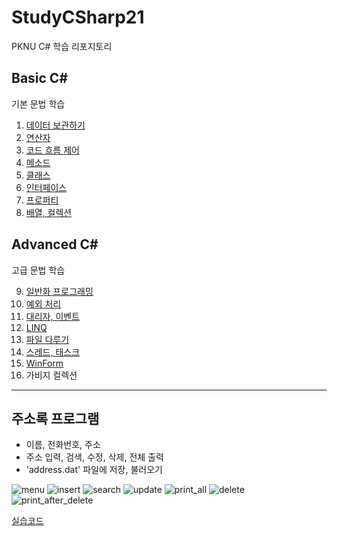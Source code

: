 # StudyCSharp21

PKNU C# 학습 리포지토리

## Basic C#

기본 문법 학습

1. [데이터 보관하기](https://github.com/choiyeonseong/StudyCSharp21/tree/main/chap03/Chap03App)
4. [연산자](https://github.com/choiyeonseong/StudyCSharp21/tree/main/chap04/Chap04App)
5. [코드 흐름 제어](https://github.com/choiyeonseong/StudyCSharp21/tree/main/chap05/Chap05App)
6. [메소드](https://github.com/choiyeonseong/StudyCSharp21/tree/main/chap06/Chap06App)
7. [클래스](https://github.com/choiyeonseong/StudyCSharp21/tree/main/chap07/Chap07App)
8. [인터페이스](https://github.com/choiyeonseong/StudyCSharp21/tree/main/chap08/Chap08App)
9. [프로퍼티](https://github.com/choiyeonseong/StudyCSharp21/tree/main/chap09/Chap09App)
10. [배열, 컬렉션](https://github.com/choiyeonseong/StudyCSharp21/tree/main/chap10/Chap10App)

## Advanced C#

고급 문법 학습

9. [일반화 프로그래밍](https://github.com/choiyeonseong/StudyCSharp21/tree/main/chap11/Chap11App)
12. [예외 처리](https://github.com/choiyeonseong/StudyCSharp21/tree/main/chap12/ConsoleApp1)
13. [대리자, 이벤트](https://github.com/choiyeonseong/StudyCSharp21/tree/main/chap13/Chap13App)
15. [LINQ](https://github.com/choiyeonseong/StudyCSharp21/tree/main/chap15/Chap15App)
18. [파일 다루기](https://github.com/choiyeonseong/StudyCSharp21/tree/main/chap18/Chap18App)
19. [스레드, 태스크](https://github.com/choiyeonseong/StudyCSharp21/tree/main/chap19/Chap19App)
20. [WinForm](https://github.com/choiyeonseong/StudyCSharp21/tree/main/chap20/Chap20App)
22. 가비지 컬렉션 

------

## 주소록 프로그램

- 이름, 전화번호, 주소
- 주소 입력, 검색, 수정, 삭제, 전체 출력
- 'address.dat' 파일에 저장, 불러오기

![menu](https://github.com/choiyeonseong/StudyCSharp21/blob/main/ref_images/menu.jpg)
![insert](https://github.com/choiyeonseong/StudyCSharp21/blob/main/ref_images/insert.jpg)
![search](https://github.com/choiyeonseong/StudyCSharp21/blob/main/ref_images/search.jpg)
![update](https://github.com/choiyeonseong/StudyCSharp21/blob/main/ref_images/update.jpg)
![print_all](https://github.com/choiyeonseong/StudyCSharp21/blob/main/ref_images/print_all.jpg)
![delete](https://github.com/choiyeonseong/StudyCSharp21/blob/main/ref_images/delete.jpg) ![print_after_delete](https://github.com/choiyeonseong/StudyCSharp21/blob/main/ref_images/print_after_delete.jpg)



[실습코드](https://github.com/choiyeonseong/StudyCSharp21/tree/main/chap99/AddressBookApp)
